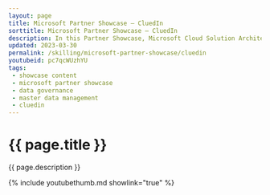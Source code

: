 ```yaml
---
layout: page
title: Microsoft Partner Showcase — CluedIn
sorttitle: Microsoft Partner Showcase — CluedIn
description: In this Partner Showcase, Microsoft Cloud Solution Architects Chris Mitchell and Brian Hitney discuss Master Data Management (MDM) and data governance with CluedIn CEO Tim Ward, who lends his insight on the industry and gives a demo of how CluedIn solves a common master data management problem.
updated: 2023-03-30
permalink: /skilling/microsoft-partner-showcase/cluedin
youtubeid: pc7qcWUzhYU
tags: 
 - showcase content
 - microsoft partner showcase
 - data governance
 - master data management
 - cluedin
---
```


# {{ page.title }}

{{ page.description }}

{% include youtubethumb.md showlink="true" %}